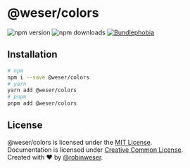 # @weser/colors

<img alt="npm version" src="https://badge.fury.io/js/@weser%2Fcolors.svg"> <img alt="npm downloads" src="https://img.shields.io/npm/dm/@weser/colors.svg"> <a href="https://bundlephobia.com/result?p=@weser/colors@latest"><img alt="Bundlephobia" src="https://img.shields.io/bundlephobia/minzip/@weser/colors.svg"></a>

## Installation

```sh
# npm
npm i --save @weser/colors
# yarn
yarn add @weser/colors
# pnpm
pnpm add @weser/colors
```

## License

@weser/colors is licensed under the [MIT License](http://opensource.org/licenses/MIT).<br>
Documentation is licensed under [Creative Common License](http://creativecommons.org/licenses/by/4.0/).<br>
Created with ♥ by [@robinweser](http://weser.io).
